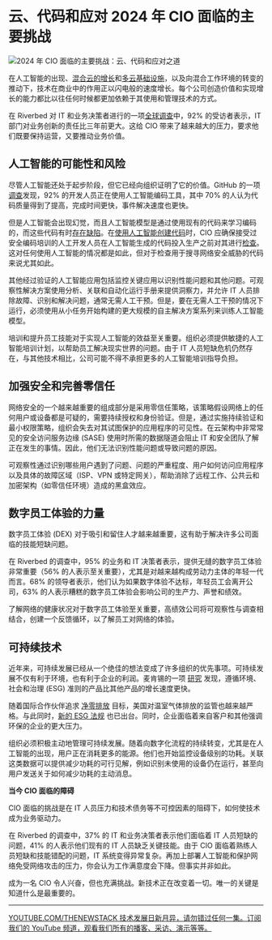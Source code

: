 # 云、代码和应对 2024 年 CIO 面临的主要挑战

![2024 年 CIO 面临的主要挑战：云、代码和应对之道](https://cdn.thenewstack.io/media/2024/08/8db50b8e-compass-7206886_1280-1024x682.jpg)

在人工智能的出现、[混合云的增长](https://thenewstack.io/how-to-go-about-setting-up-a-hybrid-cloud-environment/)和[多云基础设施](https://thenewstack.io/why-developers-need-to-care-about-distributed-cloud-computing/)，以及向混合工作环境的转变的推动下，技术在商业中的作用正以闪电般的速度增长。每个公司创造价值和实现增长的能力都比以往任何时候都更加依赖于其使用和管理技术的方式。

在 Riverbed 对 IT 和业务决策者进行的一项[全球调查](https://www.riverbed.com/global-digital-employee-experience-dex-survey/)中，92% 的受访者表示，IT 部门对业务创新的责任比三年前更大。这给 CIO 带来了越来越大的压力，要求他们既要保持运营，又要推动业务价值。

## 人工智能的可能性和风险

尽管人工智能还处于起步阶段，但它已经向组织证明了它的价值。GitHub 的一项[调查](https://github.blog/2023-06-13-survey-reveals-ais-impact-on-the-developer-experience/)发现，92% 的开发人员正在使用人工智能编码工具，其中 70% 的人认为代码质量得到了提高，完成时间更快，事件解决速度也更快。

但是人工智能会出现幻觉，而且人工智能模型是通过使用现有的代码来学习编码的，而这些代码有时[存在缺陷](https://www.govtech.com/security/new-report-one-fifth-of-software-has-a-severe-security-flaw#:~:text=Overall%2C%2074%20percent%20of%20the,can%20lead%20to%20a%20vulnerability.%E2%80%9D)。在[使用人工智能创建代码](https://thenewstack.io/ai-coding-assistants-12-dos-and-donts/)时，CIO 应确保接受过安全编码培训的人工开发人员在人工智能生成的代码投入生产之前对其进行[检查](https://thenewstack.io/ai-coding-human-engineers-are-more-important-than-ever/)。这对任何使用人工智能的情况都是如此，但对于检查用于搜寻网络安全威胁的代码来说尤其如此。

其他经过验证的人工智能应用包括监控关键应用以识别性能问题和其他问题。可观察性解决方案使用分析、关联和自动化运行手册来提供洞察力，并允许 IT 人员排除故障、识别和解决问题，通常无需人工干预。但是，要在无需人工干预的情况下运行，必须使用从小任务开始构建的更大规模的自主解决方案系列来训练人工智能模型。

培训和提升员工技能对于实现人工智能的效益至关重要。组织必须提供敏捷的人工智能培训计划，以帮助员工解决现实世界的问题。由于 IT 人员短缺危机仍然存在，与其他技术相比，公司可能不得不承担更多的人工智能培训指导负担。

## 加强安全和完善零信任

网络安全的一个越来越重要的组成部分是采用零信任策略，该策略假设网络上的任何用户或设备都是可疑的，需要持续授权和身份验证。但是，通过实施持续验证和最小权限策略，组织会失去对其试图保护的应用程序的可见性。在云架构中非常常见的安全访问服务边缘 (SASE) 使用时所需的数据隧道会阻止 IT 和安全团队了解正在发生的事情。因此，他们无法识别性能问题或导致问题的原因。

可观察性通过识别哪些用户遇到了问题、问题的严重程度、用户如何访问应用程序以及具体的故障区域（ISP、VPN 或特定网关），帮助消除了远程工作、公共云和加密架构（如零信任环境）造成的黑盒效应。

## 数字员工体验的力量

数字员工体验 (DEX) 对于吸引和留住人才越来越重要，这有助于解决许多公司面临的技能短缺问题。

在 Riverbed 的调查中，95% 的业务和 IT 决策者表示，提供无缝的数字员工体验非常重要（56% 的人表示至关重要），尤其是对越来越构成劳动力主体的年轻一代而言。68% 的领导者表示，他们认为如果数字体验不达标，年轻员工会离开公司，63% 的人表示糟糕的数字员工体验会影响公司的生产力、声誉和绩效。

了解网络的健康状况对于数字员工体验至关重要，高绩效公司将可观察性与调查相结合，创建一个反馈循环，以了解员工对网络的体验。

## 可持续技术
近年来，可持续发展已经从一个绝佳的想法变成了许多组织的优先事项。可持续发展不仅有利于环境，也有利于企业的利润。麦肯锡的一项 [研究](https://www.mckinsey.com/industries/consumer-packaged-goods/our-insights/consumers-care-about-sustainability-and-back-it-up-with-their-wallets) 发现，遵循环境、社会和治理 (ESG) 准则的产品比其他产品的增长速度更快。

随着国际合作伙伴追求 [净零排放](https://netzeroclimate.org/what-is-net-zero-2/#:~:text=It%20is%20international%20scientific%20consensus,reaching%20net%20zero%20around%202050.) 目标，美国对温室气体排放的监管也越来越严格。与此同时，[新的 ESG 法规](https://www.forbes.com/sites/zendesk/2024/02/16/esg-regulations-are-here---5-actions-companies-should-take-now/?sh=5cfa9534e2b0) 也已出台。同时，企业面临着来自客户和其他强调环保的企业的更大压力。

组织必须积极主动地管理可持续发展。随着向数字化流程的持续转变，尤其是在人工智能的出现，用户正在消耗更多的能源。他们也开始监控设备级别的功耗。关联这类数据可以提供减少功耗的可行见解，例如识别未使用的设备仍在运行，甚至向用户发送关于如何减少功耗的主动消息。

**当今 CIO 面临的障碍**

CIO 面临的挑战是在 IT 人员压力和技术债务等不可控因素的阻碍下，如何使技术成为业务驱动力。

在 Riverbed 的调查中，37% 的 IT 和业务决策者表示他们面临着 IT 人员短缺的问题，41% 的人表示他们现有的 IT 人员缺乏关键技能。由于 CIO 面临着熟练人员短缺和技能错配的问题，IT 系统变得异常复杂。再加上部署人工智能和保护网络免受网络攻击的压力，你会认为工作满意度会下降。但事实并非如此。

成为一名 CIO 令人兴奋，但也充满挑战。新技术正在改变着一切。唯一的关键是知道什么是最重要的。

---

[YOUTUBE.COM/THENEWSTACK
技术发展日新月异，请勿错过任何一集。订阅我们的 YouTube
频道，观看我们所有的播客、采访、演示等等。](https://youtube.com/thenewstack?sub_confirmation=1)